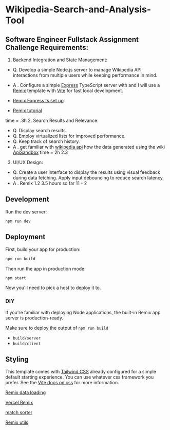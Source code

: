 # Wikipedia-Search-and-Analysis-Tool

## Software Engineer Fullstack Assignment Challenge Requirements:

1. Backend Integration and State Management:
- Q. Develop a simple Node.js server to manage Wikipedia API
interactions from multiple users while keeping performance in
mind.
- A . Configure a simple [Express](https://expressjs.com/) TypeScript server with and I will use a [Remix](https://remix.run/) template with [Vite](https://vite.dev/guide/why) for fast local development.

- [Remix Express ts set up](https://dev.to/mihaiandrei97/remix-express-ts-1614)
- [Remix tutorial](https://remix.run/docs/en/main/start/tutorial)

time = .3h
2. Search Results and Relevance:
- Q. Display search results.
- Q. Employ virtualized lists for improved performance.
- Q. Keep track of search history.
- A . get familiar with [wikipedia api](https://www.mediawiki.org/wiki/API:Main_page) how the data generated using the
wiki [ApiSandbox](https://en.wikipedia.org/wiki/Special:ApiSandbox#action=jsondata&format=json&title=&formatversion=2)
time = 2h
2.3
3. UI/UX Design:
- Q. Create a user interface to display the results using visual
feedback during data fetching. Apply input debouncing to
reduce search latency.
- A . Remix
1.2
3.5 hours so far 11 - 2 

## Development

Run the dev server:

```shellscript
npm run dev
```

## Deployment

First, build your app for production:

```sh
npm run build
```

Then run the app in production mode:

```sh
npm start
```

Now you'll need to pick a host to deploy it to.

### DIY

If you're familiar with deploying Node applications, the built-in Remix app server is production-ready.

Make sure to deploy the output of `npm run build`

- `build/server`
- `build/client`

## Styling

This template comes with [Tailwind CSS](https://tailwindcss.com/) already configured for a simple default starting experience. You can use whatever css framework you prefer. See the [Vite docs on css](https://vitejs.dev/guide/features.html#css) for more information.

[Remix data loading](https://remix.run/docs/en/main/guides/data-loading)

[Vercel Remix](https://vercel.com/docs/frameworks/remix)

[match sorter](https://www.npmjs.com/package/match-sorter)

[Remix utils](https://remix.run/resources/remix-utils)